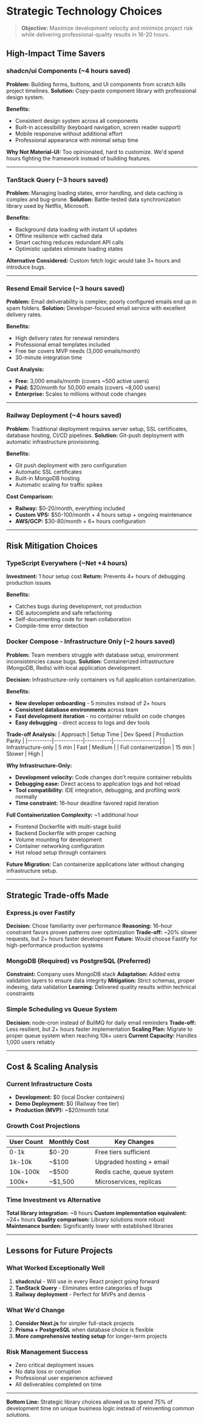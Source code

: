 # Strategic Technology Choices

> **Objective:** Maximize development velocity and minimize project risk while delivering professional-quality results in 16-20 hours.

## High-Impact Time Savers

### shadcn/ui Components (~4 hours saved)
**Problem:** Building forms, buttons, and UI components from scratch kills project timelines.
**Solution:** Copy-paste component library with professional design system.

**Benefits:**
- Consistent design system across all components
- Built-in accessibility (keyboard navigation, screen reader support)
- Mobile responsive without additional effort
- Professional appearance with minimal setup time

**Why Not Material-UI:** Too opinionated, hard to customize. We'd spend hours fighting the framework instead of building features.

---

### TanStack Query (~3 hours saved)
**Problem:** Managing loading states, error handling, and data caching is complex and bug-prone.
**Solution:** Battle-tested data synchronization library used by Netflix, Microsoft.

**Benefits:**
- Background data loading with instant UI updates
- Offline resilience with cached data
- Smart caching reduces redundant API calls
- Optimistic updates eliminate loading states

**Alternative Considered:** Custom fetch logic would take 3+ hours and introduce bugs.

---

### Resend Email Service (~3 hours saved)
**Problem:** Email deliverability is complex; poorly configured emails end up in spam folders.
**Solution:** Developer-focused email service with excellent delivery rates.

**Benefits:**
- High delivery rates for renewal reminders
- Professional email templates included
- Free tier covers MVP needs (3,000 emails/month)
- 30-minute integration time

**Cost Analysis:**
- **Free:** 3,000 emails/month (covers ~500 active users)
- **Paid:** $20/month for 50,000 emails (covers ~8,000 users)
- **Enterprise:** Scales to millions without code changes

---

### Railway Deployment (~4 hours saved)
**Problem:** Traditional deployment requires server setup, SSL certificates, database hosting, CI/CD pipelines.
**Solution:** Git-push deployment with automatic infrastructure provisioning.

**Benefits:**
- Git push deployment with zero configuration
- Automatic SSL certificates
- Built-in MongoDB hosting
- Automatic scaling for traffic spikes

**Cost Comparison:**
- **Railway:** $0-20/month, everything included
- **Custom VPS:** $50-100/month + 4 hours setup + ongoing maintenance
- **AWS/GCP:** $30-80/month + 6+ hours configuration

---

## Risk Mitigation Choices

### TypeScript Everywhere (~Net +4 hours)
**Investment:** 1 hour setup cost
**Return:** Prevents 4+ hours of debugging production issues

**Benefits:**
- Catches bugs during development, not production
- IDE autocomplete and safe refactoring
- Self-documenting code for team collaboration
- Compile-time error detection

### Docker Compose - Infrastructure Only (~2 hours saved)
**Problem:** Team members struggle with database setup, environment inconsistencies cause bugs.
**Solution:** Containerized infrastructure (MongoDB, Redis) with local application development.

**Decision:** Infrastructure-only containers vs full application containerization.

**Benefits:**
- **New developer onboarding** - 5 minutes instead of 2+ hours
- **Consistent database environments** across team
- **Fast development iteration** - no container rebuild on code changes
- **Easy debugging** - direct access to logs and dev tools

**Trade-off Analysis:**
| Approach | Setup Time | Dev Speed | Production Parity |
|----------|------------|-----------|-------------------|
| Infrastructure-only | 5 min | Fast | Medium |
| Full containerization | 15 min | Slower | High |

**Why Infrastructure-Only:**
- **Development velocity:** Code changes don't require container rebuilds
- **Debugging ease:** Direct access to application logs and hot reload
- **Tool compatibility:** IDE integration, debugging, and profiling work normally
- **Time constraint:** 16-hour deadline favored rapid iteration

**Full Containerization Complexity:** ~1 additional hour
- Frontend Dockerfile with multi-stage build
- Backend Dockerfile with proper caching
- Volume mounting for development
- Container networking configuration
- Hot reload setup through containers

**Future Migration:** Can containerize applications later without changing infrastructure setup.

---

## Strategic Trade-offs Made

### Express.js over Fastify
**Decision:** Chose familiarity over performance
**Reasoning:** 16-hour constraint favors proven patterns over optimization
**Trade-off:** ~20% slower requests, but 2+ hours faster development
**Future:** Would choose Fastify for high-performance production systems

### MongoDB (Required) vs PostgreSQL (Preferred)
**Constraint:** Company uses MongoDB stack
**Adaptation:** Added extra validation layers to ensure data integrity
**Mitigation:** Strict schemas, proper indexing, data validation
**Learning:** Delivered quality results within technical constraints

### Simple Scheduling vs Queue System
**Decision:** node-cron instead of BullMQ for daily email reminders
**Trade-off:** Less resilient, but 2+ hours faster implementation
**Scaling Plan:** Migrate to proper queue system when reaching 10k+ users
**Current Capacity:** Handles 1,000 users reliably

---

## Cost & Scaling Analysis

### Current Infrastructure Costs
- **Development:** $0 (local Docker containers)
- **Demo Deployment:** $0 (Railway free tier)
- **Production (MVP):** ~$20/month total

### Growth Cost Projections
| User Count | Monthly Cost | Key Changes |
|------------|--------------|-------------|
| 0-1k | $0-20 | Free tiers sufficient |
| 1k-10k | ~$100 | Upgraded hosting + email |
| 10k-100k | ~$500 | Redis cache, queue system |
| 100k+ | ~$1,500 | Microservices, replicas |

### Time Investment vs Alternative
**Total library integration:** ~8 hours
**Custom implementation equivalent:** ~24+ hours
**Quality comparison:** Library solutions more robust
**Maintenance burden:** Significantly lower with established libraries

---

## Lessons for Future Projects

### What Worked Exceptionally Well
1. **shadcn/ui** - Will use in every React project going forward
2. **TanStack Query** - Eliminates entire categories of bugs
3. **Railway deployment** - Perfect for MVPs and demos

### What We'd Change
1. **Consider Next.js** for simpler full-stack projects
2. **Prisma + PostgreSQL** when database choice is flexible
3. **More comprehensive testing setup** for longer-term projects

### Risk Management Success
- Zero critical deployment issues
- No data loss or corruption
- Professional user experience achieved
- All deliverables completed on time

---

**Bottom Line:** Strategic library choices allowed us to spend 75% of development time on unique business logic instead of reinventing common solutions.